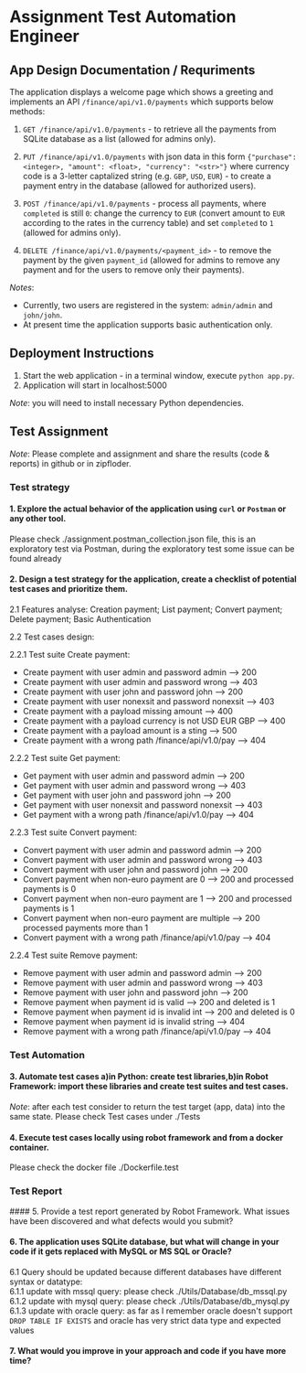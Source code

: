 # Assignment Test Automation Engineer

## App Design Documentation / Requriments

The application displays a welcome page which shows a greeting
and implements an API `/finance/api/v1.0/payments` which supports below methods:

1. `GET /finance/api/v1.0/payments` - to retrieve all the payments from SQLite database as a list (allowed for admins only).

1. `PUT /finance/api/v1.0/payments` with json data in this form `{"purchase": <integer>, "amount": <float>, "currency": "<str>"}` where currency code is a 3-letter captalized string (e.g. `GBP`, `USD`, `EUR`) - to create a payment entry in the database (allowed for authorized users).

1. `POST /finance/api/v1.0/payments` - process all payments, where `completed` is still `0`: change the currency to `EUR` (convert amount to `EUR` according to the rates in the currency table) and set `completed` to `1` (allowed for admins only).

1. `DELETE /finance/api/v1.0/payments/<payment_id>` - to remove the payment by the given `payment_id` (allowed for admins to remove any payment and for the users to remove only their payments).

_Notes_:

* Currently, two users are registered in the system: `admin/admin` and `john/john`.
* At present time the application supports basic authentication only.

## Deployment Instructions

1. Start the web application - in a terminal window, execute `python app.py`.
1. Application will start in localhost:5000

_Note_: you will need to install necessary Python dependencies.

## Test Assignment

_Note_: Please complete and assignment and share the results (code & reports) in github or in zipfloder.

<h3><B>Test strategy</B></h3>

#### 1. Explore the actual behavior of the application using `curl` or `Postman` or any other tool.
Please check ./assignment.postman_collection.json file, this is an exploratory test via Postman, during the exploratory test some issue can be found already
#### 2. Design a test strategy for the application, create a checklist of potential test cases and prioritize them. 

   2.1 Features analyse: Creation payment; List payment; Convert payment; Delete payment; Basic Authentication  
   
   2.2 Test cases design:   
   
   2.2.1 Test suite Create payment: 
   * Create payment with user admin and password admin --> 200
   * Create payment with user admin and password wrong --> 403
   * Create payment with user john and password john --> 200
   * Create payment with user nonexsit and password nonexsit --> 403
   * Create payment with a payload missing amount --> 400
   * Create payment with a payload currency is not USD EUR GBP --> 400
   * Create payment with a payload amount is a sting --> 500
   * Create payment with a wrong path /finance/api/v1.0/pay --> 404

   2.2.2 Test suite Get payment: 
   * Get payment with user admin and password admin --> 200
   * Get payment with user admin and password wrong --> 403
   * Get payment with user john and password john --> 200
   * Get payment with user nonexsit and password nonexsit --> 403
   * Get payment with a wrong path /finance/api/v1.0/pay --> 404

   2.2.3 Test suite Convert payment: 
   * Convert payment with user admin and password admin --> 200
   * Convert payment with user admin and password wrong --> 403
   * Convert payment with user john and password john --> 200
   * Convert payment when non-euro payment are 0 --> 200 and processed payments is 0
   * Convert payment when non-euro payment are 1 --> 200 and processed payments is 1
   * Convert payment when non-euro payment are multiple --> 200 processed payments more than 1
   * Convert payment with a wrong path /finance/api/v1.0/pay --> 404

   2.2.4 Test suite Remove payment: 
   * Remove payment with user admin and password admin --> 200
   * Remove payment with user admin and password wrong --> 403
   * Remove payment with user john and password john --> 200
   * Remove payment when payment id is valid --> 200 and deleted is 1
   * Remove payment when payment id is invalid int --> 200 and deleted is 0
   * Remove payment when payment id is invalid string --> 404
   * Remove payment with a wrong path /finance/api/v1.0/pay --> 404

<h3><B>Test Automation</B></h3>    
   
#### 3. Automate test cases a)in Python: create test libraries,b)in Robot Framework: import these libraries and create test suites and test cases.

   _Note_: after each test consider to return the test target (app, data) into the same state.
   Please check Test cases under ./Tests
   
#### 4. Execute test cases locally using robot framework and from a docker container.      
   Please check the docker file ./Dockerfile.test

<h3><B>Test Report</B></h3>  
#### 5. Provide a test report generated by Robot Framework. What issues have been discovered and what defects would you submit?   

#### 6. The application uses SQLite database, but what will change in your code if it gets replaced with MySQL or MS SQL or Oracle?    
   6.1 Query should be updated because different databases have different syntax or datatype:   
   6.1.1 update with mssql query: please check ./Utils/Database/db_mssql.py
   6.1.2 update with mysql query: please check ./Utils/Database/db_mysql.py
   6.1.3 update with oracle query: as far as I remember oracle doesn't support 
   ```DROP TABLE IF EXISTS``` and oracle has very strict data type and expected values
   
#### 7. What would you improve in your approach and code if you have more time?   
